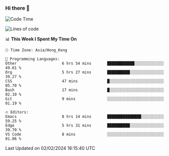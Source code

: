 ### Hi there 👋

<!--
**nicehiro/nicehiro** is a ✨ _special_ ✨ repository because its `README.md` (this file) appears on your GitHub profile.

Here are some ideas to get you started:

- 🔭 I’m currently working on ...
- 🌱 I’m currently learning ...
- 👯 I’m looking to collaborate on ...
- 🤔 I’m looking for help with ...
- 💬 Ask me about ...
- 📫 How to reach me: ...
- 😄 Pronouns: ...
- ⚡ Fun fact: ...
-->

<!--START_SECTION:waka-->
![Code Time](http://img.shields.io/badge/Code%20Time-214%20hrs%2034%20mins-blue)

![Lines of code](https://img.shields.io/badge/From%20Hello%20World%20I%27ve%20Written-2.6%20million%20lines%20of%20code-blue)

📊 **This Week I Spent My Time On** 

```text
🕑︎ Time Zone: Asia/Hong_Kong

💬 Programming Languages: 
Other                    6 hrs 54 mins       ████████████░░░░░░░░░░░░░   49.61 % 
Org                      5 hrs 27 mins       ██████████░░░░░░░░░░░░░░░   39.27 % 
CSS                      47 mins             █░░░░░░░░░░░░░░░░░░░░░░░░   05.70 % 
Bash                     17 mins             █░░░░░░░░░░░░░░░░░░░░░░░░   02.10 % 
Git                      9 mins              ░░░░░░░░░░░░░░░░░░░░░░░░░   01.19 % 

🔥 Editors: 
Emacs                    8 hrs 14 mins       ███████████████░░░░░░░░░░   59.25 % 
Edge                     5 hrs 31 mins       ██████████░░░░░░░░░░░░░░░   39.70 % 
VS Code                  8 mins              ░░░░░░░░░░░░░░░░░░░░░░░░░   01.06 % 
```


 Last Updated on 02/02/2024 16:15:40 UTC
<!--END_SECTION:waka-->
